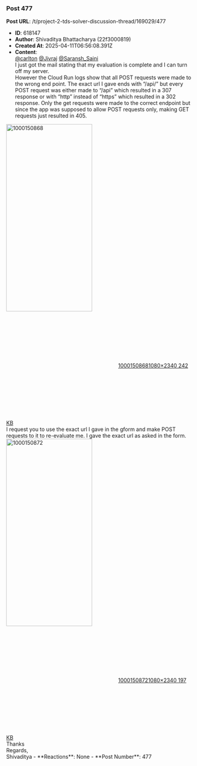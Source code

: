 ### Post 477
**Post URL**: /t/project-2-tds-solver-discussion-thread/169029/477
- **ID**: 618147
- **Author**: Shivaditya Bhattacharya (22f3000819)
- **Created At**: 2025-04-11T06:56:08.391Z
- **Content**:  
  <a class="mention" href="/u/carlton">@carlton</a> <a class="mention" href="/u/jivraj">@Jivraj</a> <a class="mention" href="/u/saransh_saini">@Saransh_Saini</a><br>
I just got the mail stating that my evaluation is complete and I can turn off my server.<br>
However the Cloud Run logs show that all POST requests were made to the wrong end point.
The exact url I gave ends with “/api/” but every POST request was either made to “/api” which resulted in a 307 response or with “http” instead of “https” which resulted in a 302 response. Only the get requests were made to the correct endpoint but since the app was supposed to allow POST requests only, making GET requests just resulted in 405.<br>
<div class="lightbox-wrapper"><a class="lightbox" href="https://europe1.discourse-cdn.com/flex013/uploads/iitm/original/3X/9/5/9580574bb1d217249c297a48ce0f0365a5db2adc.jpeg" data-download-href="/uploads/short-url/lky6Y8v3m4mwEMctdZ1pVT72TA8.jpeg?dl=1" title="1000150868" rel="noopener nofollow ugc"><img src="https://europe1.discourse-cdn.com/flex013/uploads/iitm/optimized/3X/9/5/9580574bb1d217249c297a48ce0f0365a5db2adc_2_230x500.jpeg" alt="1000150868" data-base62-sha1="lky6Y8v3m4mwEMctdZ1pVT72TA8" width="230" height="500" srcset="https://europe1.discourse-cdn.com/flex013/uploads/iitm/optimized/3X/9/5/9580574bb1d217249c297a48ce0f0365a5db2adc_2_230x500.jpeg, https://europe1.discourse-cdn.com/flex013/uploads/iitm/optimized/3X/9/5/9580574bb1d217249c297a48ce0f0365a5db2adc_2_345x750.jpeg 1.5x, https://europe1.discourse-cdn.com/flex013/uploads/iitm/optimized/3X/9/5/9580574bb1d217249c297a48ce0f0365a5db2adc_2_460x1000.jpeg 2x" data-dominant-color="E4E5E6"><div class="meta"><svg class="fa d-icon d-icon-far-image svg-icon" aria-hidden="true"><use href="#far-image"></use></svg><span class="filename">1000150868</span><span class="informations">1080×2340 242 KB</span><svg class="fa d-icon d-icon-discourse-expand svg-icon" aria-hidden="true"><use href="#discourse-expand"></use></svg></div></a></div>
I request you to use the exact url I gave in the gform and make POST requests to it to re-evaluate me. I gave the exact url as asked in the form.<br>
<div class="lightbox-wrapper"><a class="lightbox" href="https://europe1.discourse-cdn.com/flex013/uploads/iitm/original/3X/e/2/e2b9ee41bd014af9ee0f93bb1e327c6d4a69904d.jpeg" data-download-href="/uploads/short-url/wlIgiVC01SO4Caus31j956CHmc5.jpeg?dl=1" title="1000150872" rel="noopener nofollow ugc"><img src="https://europe1.discourse-cdn.com/flex013/uploads/iitm/optimized/3X/e/2/e2b9ee41bd014af9ee0f93bb1e327c6d4a69904d_2_230x500.jpeg" alt="1000150872" data-base62-sha1="wlIgiVC01SO4Caus31j956CHmc5" width="230" height="500" srcset="https://europe1.discourse-cdn.com/flex013/uploads/iitm/optimized/3X/e/2/e2b9ee41bd014af9ee0f93bb1e327c6d4a69904d_2_230x500.jpeg, https://europe1.discourse-cdn.com/flex013/uploads/iitm/optimized/3X/e/2/e2b9ee41bd014af9ee0f93bb1e327c6d4a69904d_2_345x750.jpeg 1.5x, https://europe1.discourse-cdn.com/flex013/uploads/iitm/optimized/3X/e/2/e2b9ee41bd014af9ee0f93bb1e327c6d4a69904d_2_460x1000.jpeg 2x" data-dominant-color="202025"><div class="meta"><svg class="fa d-icon d-icon-far-image svg-icon" aria-hidden="true"><use href="#far-image"></use></svg><span class="filename">1000150872</span><span class="informations">1080×2340 197 KB</span><svg class="fa d-icon d-icon-discourse-expand svg-icon" aria-hidden="true"><use href="#discourse-expand"></use></svg></div></a></div>
Thanks<br>
Regards,<br>
Shivaditya
- **Reactions**: None
- **Post Number**: 477

